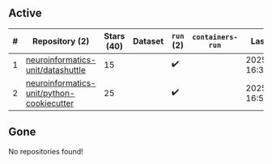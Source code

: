 ## Active
| # | Repository (2) | Stars (40) | Dataset | `run` (2) | `containers-run` | Last Modified |
| --- | --- | --- | --- | --- | --- | --- |
| 1 | [neuroinformatics-unit/datashuttle](https://github.com/neuroinformatics-unit/datashuttle) | 15 |  | :heavy_check_mark: |  | 2025-02-03 16:32:35+00:00 |
| 2 | [neuroinformatics-unit/python-cookiecutter](https://github.com/neuroinformatics-unit/python-cookiecutter) | 25 |  | :heavy_check_mark: |  | 2025-02-03 16:54:04+00:00 |

## Gone
No repositories found!
